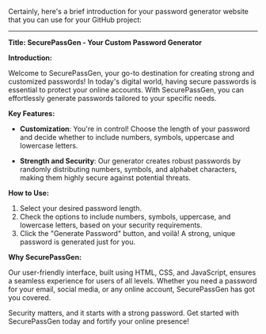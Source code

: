 Certainly, here's a brief introduction for your password generator website that you can use for your GitHub project:

---

**Title: SecurePassGen - Your Custom Password Generator**

**Introduction:**

Welcome to SecurePassGen, your go-to destination for creating strong and customized passwords! In today's digital world, having secure passwords is essential to protect your online accounts. With SecurePassGen, you can effortlessly generate passwords tailored to your specific needs.

**Key Features:**

- **Customization**: You're in control! Choose the length of your password and decide whether to include numbers, symbols, uppercase and lowercase letters.
  
- **Strength and Security**: Our generator creates robust passwords by randomly distributing numbers, symbols, and alphabet characters, making them highly secure against potential threats.

**How to Use:**

1. Select your desired password length.
2. Check the options to include numbers, symbols, uppercase, and lowercase letters, based on your security requirements.
3. Click the "Generate Password" button, and voilà! A strong, unique password is generated just for you.

**Why SecurePassGen:**

Our user-friendly interface, built using HTML, CSS, and JavaScript, ensures a seamless experience for users of all levels. Whether you need a password for your email, social media, or any online account, SecurePassGen has got you covered.

Security matters, and it starts with a strong password. Get started with SecurePassGen today and fortify your online presence!
